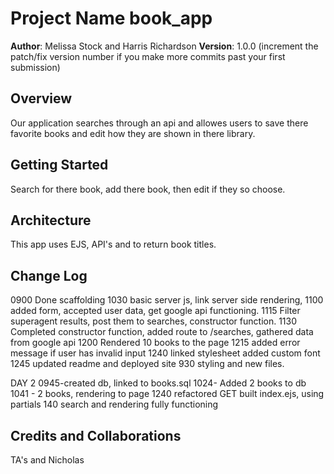 # Project Name book_app

**Author**: Melissa Stock and Harris Richardson
**Version**: 1.0.0 (increment the patch/fix version number if you make more commits past your first submission)

## Overview
Our application searches through an api and allowes users to save there favorite books and edit how they are shown in there library.

## Getting Started
Search for there book, add there book, then edit if they so choose.

## Architecture
This app uses EJS, API's and to return book titles.

## Change Log
0900 Done scaffolding 
1030 basic server js, link server side rendering, 
1100 added form, accepted user data, get google api functioning.
1115 Filter superagent results, post them to searches, constructor function.
1130 Completed constructor function, added route to /searches, gathered data from google api
1200 Rendered 10 books to the page
1215 added error message if user has invalid input
1240 linked stylesheet added custom font
1245 updated readme and deployed site
930 styling and new files.


DAY 2
0945-created db, linked to books.sql
1024- Added 2 books to db
1041 - 2 books, rendering to page
1240 refactored GET built index.ejs, using partials
140 search and rendering fully functioning 

## Credits and Collaborations
TA's and Nicholas